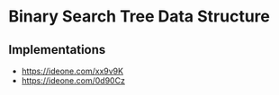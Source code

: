 # Binary Search Tree Data Structure

## Implementations

* https://ideone.com/xx9v9K
* https://ideone.com/0d90Cz
